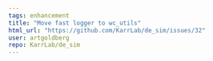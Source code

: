 ```yaml
---
tags: enhancement
title: "Move fast logger to wc_utils"
html_url: "https://github.com/KarrLab/de_sim/issues/32"
user: artgoldberg
repo: KarrLab/de_sim
---
```


